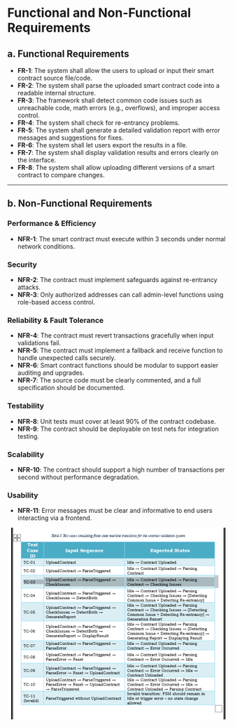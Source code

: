 # Functional and Non-Functional Requirements

## a. Functional Requirements

- **FR-1**: The system shall allow the users to upload or input their smart contract source file/code.  
- **FR-2**: The system shall parse the uploaded smart contract code into a readable internal structure.  
- **FR-3**: The framework shall detect common code issues such as unreachable code, math errors (e.g., overflows), and improper access control.  
- **FR-4**: The system shall check for re-entrancy problems.  
- **FR-5**: The system shall generate a detailed validation report with error messages and suggestions for fixes.  
- **FR-6**: The system shall let users export the results in a file.  
- **FR-7**: The system shall display validation results and errors clearly on the interface.  
- **FR-8**: The system shall allow uploading different versions of a smart contract to compare changes.  

---

## b. Non-Functional Requirements

### Performance & Efficiency
- **NFR-1**: The smart contract must execute within 3 seconds under normal network conditions.

### Security
- **NFR-2**: The contract must implement safeguards against re-entrancy attacks.  
- **NFR-3**: Only authorized addresses can call admin-level functions using role-based access control.

### Reliability & Fault Tolerance
- **NFR-4**: The contract must revert transactions gracefully when input validations fail.  
- **NFR-5**: The contract must implement a fallback and receive function to handle unexpected calls securely.  
- **NFR-6**: Smart contract functions should be modular to support easier auditing and upgrades.  
- **NFR-7**: The source code must be clearly commented, and a full specification should be documented.

### Testability
- **NFR-8**: Unit tests must cover at least 90% of the contract codebase.  
- **NFR-9**: The contract should be deployable on test nets for integration testing.

### Scalability
- **NFR-10**: The contract should support a high number of transactions per second without performance degradation.

### Usability
- **NFR-11**: Error messages must be clear and informative to end users interacting via a frontend.


![alt text](image.png)